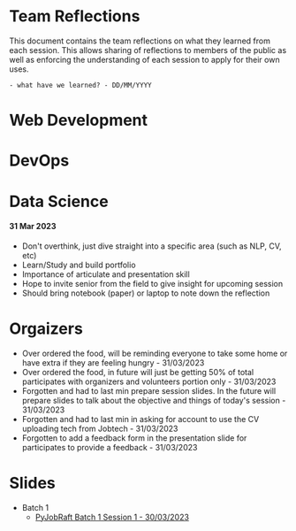 # Team Reflections
This document contains the team reflections on what they learned from each session. This allows sharing of reflections to members of the public as well as enforcing the understanding of each session to apply for their own uses. 

````
- what have we learned? - DD/MM/YYYY
````

# Web Development

# DevOps

# Data Science
#### 31 Mar 2023
- Don't overthink, just dive straight into a specific area (such as NLP, CV, etc)
- Learn/Study and build portfolio 
- Importance of articulate and presentation skill
- Hope to invite senior from the field to give insight for upcoming session
- Should bring notebook (paper) or laptop to note down the reflection

# Orgaizers
- Over ordered the food, will be reminding everyone to take some home or have extra if they are feeling hungry - 31/03/2023
- Over ordered the food, in future will just be getting 50% of total participates with organizers and volunteers portion only - 31/03/2023
- Forgotten and had to last min prepare session slides. In the future will prepare slides to talk about the objective and things of today's session - 31/03/2023
- Forgotten and had to last min in asking for account to use the CV uploading tech from Jobtech - 31/03/2023
- Forgotten to add a feedback form in the presentation slide for participates to provide a feedback - 31/03/2023

# Slides
- Batch 1
  - [PyJobRaft Batch 1 Session 1 - 30/03/2023](https://docs.google.com/presentation/d/1yuvvgU8_FA-8kfDjvuvUeLR-0P3ZxOCwLDXoN2iApK0/edit?usp=sharing)
